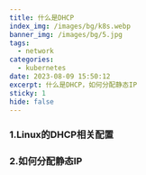 ```yaml
---
title: 什么是DHCP
index_img: /images/bg/k8s.webp
banner_img: /images/bg/5.jpg
tags:
  - network
categories:
  - kubernetes
date: 2023-08-09 15:50:12
excerpt: 什么是DHCP，如何分配静态IP
sticky: 1
hide: false
---
```


### 1.Linux的DHCP相关配置

### 2.如何分配静态IP

